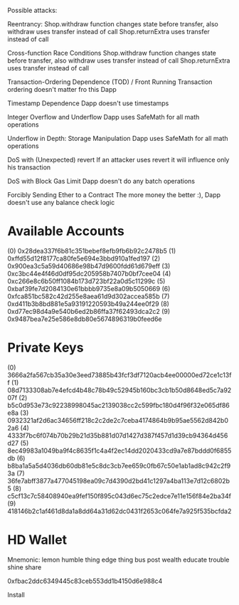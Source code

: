 Possible attacks:

Reentrancy:
Shop.withdraw function changes state before transfer, also withdraw uses
transfer instead of call
Shop.returnExtra uses transfer instead of call

Cross-function Race Conditions
Shop.withdraw function changes state before transfer, also withdraw uses
transfer instead of call
Shop.returnExtra uses transfer instead of call

Transaction-Ordering Dependence (TOD) / Front Running
Transaction ordering doesn't matter fro this Dapp

Timestamp Dependence
Dapp doesn't use timestamps

Integer Overflow and Underflow
Dapp uses SafeMath for all math operations

Underflow in Depth: Storage Manipulation
Dapp uses SafeMath for all math operations

DoS with (Unexpected) revert
If an attacker uses revert it will influence only his transaction

DoS with Block Gas Limit
Dapp doesn't do any batch operations

Forcibly Sending Ether to a Contract
The more money the better :), Dapp doesn't use any balance check logic

Available Accounts
==================
(0) 0x28dea337f6b81c351bebef8efb9fb6b92c2478b5
(1) 0xffd55d12f8177ca80fe5e694e3bbd910a1fed197
(2) 0x900ea3c5a59d40686e98b47d9600fdd61d679eff
(3) 0xc3bc44e4f46d0df95dc205958b7407b0bf7cee04
(4) 0xc266e8c6b50ff1084b173d723bf22a0d5c11299c
(5) 0xbaf39fe7d2084130e61bbbb9735e8a09b5050669
(6) 0xfca851bc582c42d255e8aea61d9d302accea585b
(7) 0xd411b3b8bd881e5a93191220593b49a244ee0f29
(8) 0xd77ec98d4a9e540b6ed2b86ffa37f62493dca2c2
(9) 0x9487bea7e25e586e8db80e5674896319b0feed6e

Private Keys
==================
(0) 3666a2fa567cb35a30e3eed73885b43fcf3df7120acb4ee00000ed72ce1c13ff
(1) 08d7133308ab7e4efcd4b48c78b49c52945b160bc3cb1b50d8648ed5c7a9207f
(2) b5c0d953e73c92238998045ac2139038cc2c599fbc180d4f96f32e065df86e8a
(3) 0932321af2d6ac34656ff218c2c2de2c7ceba4174864b9b95ae5562d842b02a6
(4) 4333f7bc6f074b70b29b21d35b881d07d1427d387f457d1d39cb94364d456d27
(5) 8ec49983a1049ba9f4c8635f1c4a4f2ec14dd2020433cd9a7e87bddd0f6855db
(6) b8ba1a5a5d4036db60db81e5c8dc3cb7ee659c0fb67c50e1ab1ad8c942c2f93a
(7) 36fe7abff3877a477045198ea09c7d4390d2bd41c1297a4ba113e7d12c6802b5
(8) c5cf13c7c58408940ea9fef150f895c043d6ec75c2edce7e11e156f84e2ba34f
(9) 418146b2c1af461d8da1a8dd64a31d62dc0431f2653c064fe7a925f535bcfda2

HD Wallet
==================
Mnemonic:      lemon humble thing edge thing bus post wealth educate trouble shine share


0xfbac2ddc6349445c83ceb553dd1b4150d6e988c4

Install
